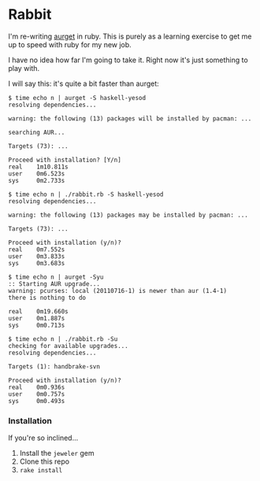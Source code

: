 # Rabbit

I'm re-writing [aurget][] in ruby. This is purely as a learning exercise to 
get me up to speed with ruby for my new job.

I have no idea how far I'm going to take it. Right now it's just 
something to play with.

I will say this: it's quite a bit faster than aurget:

~~~ 
$ time echo n | aurget -S haskell-yesod
resolving dependencies...

warning: the following (13) packages will be installed by pacman: ...

searching AUR...

Targets (73): ...

Proceed with installation? [Y/n]
real    1m10.811s
user    0m6.523s
sys     0m2.733s

$ time echo n | ./rabbit.rb -S haskell-yesod
resolving dependencies...

warning: the following (13) packages may be installed by pacman: ...

Targets (73): ...

Proceed with installation (y/n)?
real    0m7.552s
user    0m3.833s
sys     0m3.683s
~~~

~~~ 
$ time echo n | aurget -Syu
:: Starting AUR upgrade...
warning: pcurses: local (20110716-1) is newer than aur (1.4-1)
there is nothing to do

real    0m19.660s
user    0m1.887s
sys     0m0.713s

$ time echo n | ./rabbit.rb -Su
checking for available upgrades...
resolving dependencies...

Targets (1): handbrake-svn

Proceed with installation (y/n)? 
real    0m0.936s
user    0m0.757s
sys     0m0.493s
~~~

### Installation

If you're so inclined...

1. Install the `jeweler` gem
2. Clone this repo
3. `rake install`

[aurget]: https://github.com/pbrisbin/aurget
